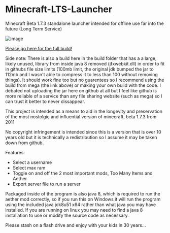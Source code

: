 # Minecraft-LTS-Launcher
Minecraft Beta 1.7.3 standalone launcher intended for offline use far into the future (Long Term Service)

![image](https://user-images.githubusercontent.com/7937950/233542642-5abe600e-39e8-4e16-912a-60dbc40f235f.png)

[Please go here for the full build!](https://mega.nz/folder/3A9h0IbK#dT_B3DR3XgOLQABWjwtczw)

Side note: There is also a build here in the build folder that has a a large, likely unused, library from inside java 8 removed (jfxwebkit.dll) in order to fit in githubs file size limits (100mb limit, the original jdk bumped the jar to 112mb and I wasn't able to compress it to less than 100 without removing things). It should work fine too but no guarentees so I recommend using the build from mega (the link above) or making your own build with the code. I debated not uploading the jar here on github at all but I feel like github is more reliable of a service than any file sharing website (such as mega) so I can trust it better to never dissappear.

This project is intended as a means to aid in the longevity and preservation of the most nostolgic and influential version of minecraft, beta 1.7.3 from 2011

No copyright infringement is intended since this is a version that is over 10 years old but it is technically a redistribution so I assume it may be taken down from github.

Features:
* Select a username
* Select max ram
* Toggle on and off the 2 most important mods, Too Many Items and Aether
* Export server file to run a server

Packaged inside of the program is also java 8, which is required to run the aether mod correctly, so if you run this on Windows it will run the program using the included java jdk8u51 x64 rather than what java you may have installed.
If you are running on linux you may need to find a java 8 installation to use or modify the source code as necessary.


Please stash on a flash drive and enjoy with your kids in 30 years...
